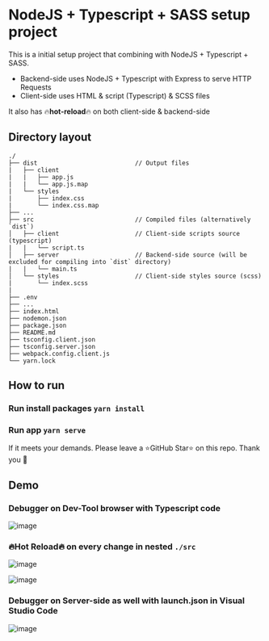 # NodeJS + Typescript + SASS setup project

This is a initial setup project that combining with NodeJS + Typescript + SASS.

- Backend-side uses NodeJS + Typescript with Express to serve HTTP Requests
- Client-side uses HTML & script (Typescript) & SCSS files


It also has :fire:**hot-reload**:fire: on both client-side & backend-side

## Directory layout

    ./
    ├── dist                           // Output files
    |   ├── client
    |   |   ├── app.js
    |   |   └── app.js.map
    |   └── styles
    |       ├── index.css
    |       └── index.css.map
    ├── ...
    ├── src                            // Compiled files (alternatively `dist`)
    │   ├── client                     // Client-side scripts source (typescript)
    |   |   └── script.ts
    │   ├── server                     // Backend-side source (will be excluded for compiling into `dist` directory)
    |   |   └── main.ts
    │   └── styles                     // Client-side styles source (scss)
    |       └── index.scss
    |
    ├── .env
    ├── ...
    ├── index.html
    ├── nodemon.json
    ├── package.json
    ├── README.md
    ├── tsconfig.client.json
    ├── tsconfig.server.json
    ├── webpack.config.client.js
    └── yarn.lock

## How to run

### Run install packages `yarn install`

### Run app `yarn serve`

If it meets your demands. Please leave a :star:GitHub Star:star: on this repo. Thank you :pray:

## Demo

### Debugger on Dev-Tool browser with Typescript code
![image](https://github.com/nguyenhmtriet/nodejs-typescript-sass/assets/24971905/82a4cf44-a587-4c25-b713-c2fc5394dbe6)

### :fire:Hot Reload:fire: on every change in nested `./src`
![image](https://github.com/nguyenhmtriet/nodejs-typescript-sass/assets/24971905/301482d1-0511-4cfc-b0df-007bd5261d98)

![image](https://github.com/nguyenhmtriet/nodejs-typescript-sass/assets/24971905/018794e0-6493-4fda-9eab-d6599d0ec195)


### Debugger on Server-side as well with launch.json in Visual Studio Code
![image](https://github.com/nguyenhmtriet/nodejs-typescript-sass/assets/24971905/a06a2459-47b5-4aaf-a99f-e90508d97e80)


